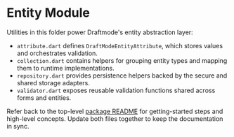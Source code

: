 # Entity Module

Utilities in this folder power Draftmode's entity abstraction layer:

- `attribute.dart` defines `DraftModeEntityAttribute`, which stores values and orchestrates validation.
- `collection.dart` contains helpers for grouping entity types and mapping them to runtime implementations.
- `repository.dart` provides persistence helpers backed by the secure and shared storage adapters.
- `validator.dart` exposes reusable validation functions shared across forms and entities.

Refer back to the top-level [package README](../../README.md) for getting-started steps and high-level concepts. Update both files together to keep the documentation in sync.
